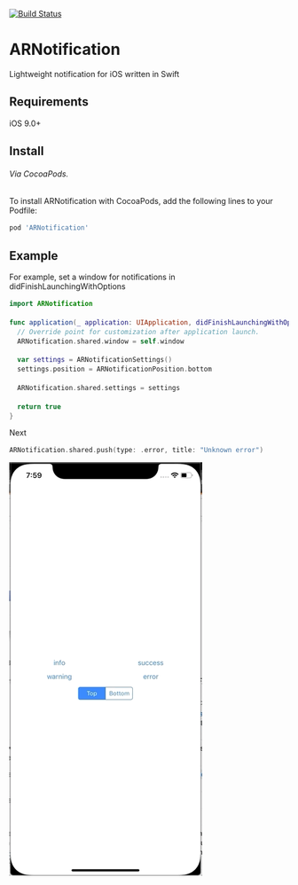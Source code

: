 
[![Build Status](https://travis-ci.org/ArtemovRM/ARNotification.svg?branch=master)](https://travis-ci.org/ArtemovRM/ARNotification)

# ARNotification 

Lightweight notification for iOS written in Swift 

## Requirements

iOS 9.0+

## Install
###### Via CocoaPods.

To install ARNotification with CocoaPods, add the following lines to your Podfile: 
``` ruby
pod 'ARNotification'
```

## Example

For example, set a window for notifications in didFinishLaunchingWithOptions

``` swift
import ARNotification

func application(_ application: UIApplication, didFinishLaunchingWithOptions launchOptions: [UIApplication.LaunchOptionsKey: Any]?) -> Bool {
  // Override point for customization after application launch.
  ARNotification.shared.window = self.window
  
  var settings = ARNotificationSettings()
  settings.position = ARNotificationPosition.bottom
		
  ARNotification.shared.settings = settings
  
  return true
}
```

Next

``` swift
ARNotification.shared.push(type: .error, title: "Unknown error")
``` 

![](Examples.gif)
